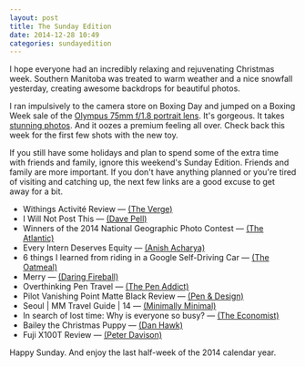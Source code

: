 ```yaml
---
layout: post
title: The Sunday Edition
date: 2014-12-28 10:49
categories: sundayedition
---
```


I hope everyone had an incredibly relaxing and rejuvenating Christmas week. Southern Manitoba was treated to warm weather and a nice snowfall yesterday, creating awesome backdrops for beautiful photos. 

I ran impulsively to the camera store on Boxing Day and jumped on a Boxing Week sale of the [Olympus 75mm f/1.8 portrait lens](http://www.amazon.com/gp/product/B00CI3TQSO/ref=as_li_qf_sp_asin_il_tl?ie=UTF8&camp=1789&creative=9325&creativeASIN=B00CI3TQSO&linkCode=as2&tag=thenews02-20&linkId=33KB5J75CPCDUSFW). It's gorgeous. It takes [stunning photos](https://twitter.com/joshuaginter/status/548994667338297344?s=17). And it oozes a premium feeling all over. Check back this week for the first few shots with the new toy. 

If you still have some holidays and plan to spend some of the extra time with friends and family, ignore this weekend's Sunday Edition. Friends and family are more important. If you don't have anything planned or you're tired of visiting and catching up, the next few links are a good excuse to get away for a bit. 

* Withings Activité Review — [(The Verge)](http://www.theverge.com/2014/12/26/7438345/withings-activite-review)
* I Will Not Post This — [(Dave Pell)](https://medium.com/sample-collection/i-will-not-post-this-575405404fca)
* Winners of the 2014 National Geographic Photo Contest — [(The Atlantic)](http://www.theatlantic.com/infocus/2014/12/winners-of-the-2014-national-geographic-photo-contest/100875/)
* Every Intern Deserves Equity —  [(Anish Acharya)](https://medium.com/@illscience/every-intern-deserves-equity-17580c61d78)
* 6 things I learned from riding in a Google Self-Driving Car — [(The Oatmeal)](http://theoatmeal.com/blog/google_self_driving_car)
* Merry — [(Daring Fireball)](http://daringfireball.net/2011/12/merry)
* Overthinking Pen Travel  — [(The Pen Addict)](http://www.penaddict.com/blog/2014/12/24/overthinking-pen-travel)
* Pilot Vanishing Point Matte Black Review — [(Pen & Design)](http://www.penanddesign.com/post/106227761982/pilot-vanishing-point-matte-black-review)
* Seoul | MM Travel Guide | 14  — [(Minimally Minimal)](http://www.minimallyminimal.com/blog/seoul-mm-travel-guide-14)
* In search of lost time: Why is everyone so busy? — [(The Economist)](http://www.economist.com/news/christmas-specials/21636612-time-poverty-problem-partly-perception-and-partly-distribution-why)
* Bailey the Christmas Puppy — [(Dan Hawk)](http://danhawk.com/danhawk/bailey-the-christmas-puppy)
* Fuji X100T Review  — [(Peter Davison)](http://www.peterscottdavison.com/x100t/)

Happy Sunday. And enjoy the last half-week of the 2014 calendar year. 
